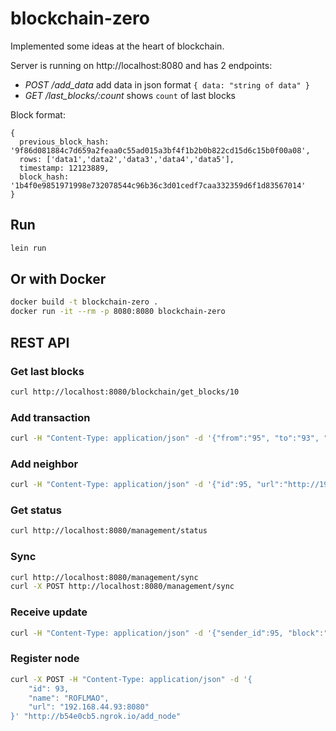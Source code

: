 # blockchain-zero

Implemented some ideas at the heart of blockchain.

Server is running on http://localhost:8080 and has 2 endpoints:

* *POST /add_data* add data in json format `{ data: "string of data" }`
* *GET /last_blocks/:count* shows `count` of last blocks

Block format:

```
{
  previous_block_hash: '9f86d081884c7d659a2feaa0c55ad015a3bf4f1b2b0b822cd15d6c15b0f00a08',
  rows: ['data1','data2','data3','data4','data5'],
  timestamp: 12123889,
  block_hash: '1b4f0e9851971998e732078544c96b36c3d01cedf7caa332359d6f1d83567014'
}
```

## Run

```sh
lein run
```

## Or with Docker

```sh
docker build -t blockchain-zero .
docker run -it --rm -p 8080:8080 blockchain-zero
```

## REST API

### Get last blocks

```sh
curl http://localhost:8080/blockchain/get_blocks/10
```

### Add transaction

```sh
curl -H "Content-Type: application/json" -d '{"from":"95", "to":"93", "amount":10}' http://localhost:8080/management/add_transaction
```

### Add neighbor

```sh
curl -H "Content-Type: application/json" -d '{"id":95, "url":"http://192.168.44.95:8080"}' http://localhost:8080/management/add_link
```

### Get status

```sh
curl http://localhost:8080/management/status
```

### Sync

```sh
curl http://localhost:8080/management/sync
curl -X POST http://localhost:8080/management/sync
```

### Receive update

```sh
curl -H "Content-Type: application/json" -d '{"sender_id":95, "block":"rofl"}' http://localhost:8080/blockchain/receive_update
```

### Register node

```sh
curl -X POST -H "Content-Type: application/json" -d '{
    "id": 93,
    "name": "ROFLMAO",
    "url": "192.168.44.93:8080"
}' "http://b54e0cb5.ngrok.io/add_node"

```
